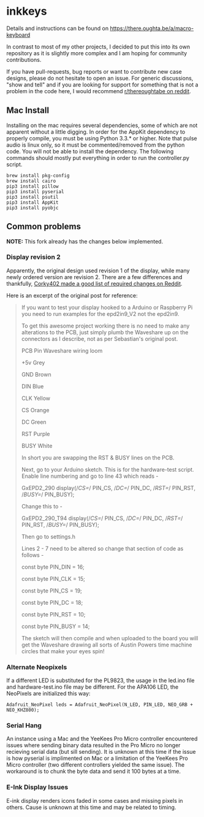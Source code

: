 # inkkeys
Details and instructions can be found on https://there.oughta.be/a/macro-keyboard

In contrast to most of my other projects, I decided to put this into its own repository as it is slightly more complex and I am hoping for community contributions.

If you have pull-requests, bug reports or want to contribute new case designs, please do not hesitate to open an issue. For generic discussions, "show and tell" and if you are looking for support for something that is not a problem in the code here, I would recommend [r/thereoughtabe on reddit](https://www.reddit.com/r/thereoughtabe/).

## Mac Install
Installing on the mac requires several dependencies, some of which are not apparent without a little digging. In order for the AppKit dependency to properly compile, you must be using Python 3.3.* or higher. Note that pulse audio is linux only, so it must be commented/removed from the python code. You will not be able to install the dependency. The following commands should mostly put everything in order to run the controller.py script.

    brew install pkg-config
    brew install cairo
    pip3 install pillow
    pip3 install pyserial
    pip3 install psutil
    pip3 install AppKit
    pip3 install pyobjc

## Common problems

**NOTE:** This fork already has the changes below implemented.

### Display revision 2
Apparently, the original design used revision 1 of the display, while many newly ordered version are revision 2. There are a few differences and thankfully, [Corky402 made a good list of required changes on Reddit](https://www.reddit.com/r/arduino/comments/l4wxxf/the_hardware_is_assembled_and_passed_all_tests/gqovq1j?utm_source=share&utm_medium=web2x&context=3). 

Here is an excerpt of the original post for reference:
>If you want to test your display hooked to a Arduino or Raspberry Pi you need to run examples for the epd2in9_V2 not the epd2in9.
>
>To get this awesome project working there is no need to make any alterations to the PCB, just simply plumb the Waveshare up on the connectors as I describe, not as per Sebastian's original post.
>
>PCB Pin Waveshare wiring loom
>
>+5v Grey
>
>GND Brown
>
>DIN Blue
>
>CLK Yellow
>
>CS Orange
>
>DC Green
>
>RST Purple
>
>BUSY White
>
>In short you are swapping the RST & BUSY lines on the PCB.
>
>Next, go to your Arduino sketch. This is for the hardware-test script. Enable line numbering and go to line 43 which reads -
>
>GxEPD2_290 display(/*CS=*/ PIN_CS, /*DC=*/ PIN_DC, /*RST=*/ PIN_RST, /*BUSY=*/ PIN_BUSY);
>
>Change this to -
>
>GxEPD2_290_T94 display(/*CS=*/ PIN_CS, /*DC=*/ PIN_DC, /*RST=*/ PIN_RST, /*BUSY=*/ PIN_BUSY);
>
>Then go to settings.h
>
>Lines 2 - 7 need to be altered so change that section of code as follows -
>
>const byte PIN_DIN = 16;
>
>const byte PIN_CLK = 15;
>
>const byte PIN_CS = 19;
>
>const byte PIN_DC = 18;
>
>const byte PIN_RST = 10;
>
>const byte PIN_BUSY = 14;
>
>The sketch will then compile and when uploaded to the board you will get the Waveshare drawing all sorts of Austin Powers time machine circles that make your eyes spin! 

### Alternate Neopixels ###
If a different LED is substituted for the PL9823, the usage in the led.ino file and hardware-test.ino file may be different. For the APA106 LED, the NeoPixels are initialized this way:

    Adafruit_NeoPixel leds = Adafruit_NeoPixel(N_LED, PIN_LED, NEO_GRB + NEO_KHZ800);

### Serial Hang ###
An instance using a Mac and the YeeKees Pro Micro controller encountered issues where sending binary data resulted in the Pro Micro no longer recieving  serial data (but sill sending). It is unknown at this time if the issue is how pyserial is implimented on Mac or a limitation of the YeeKees Pro Micro controller (two different controllers yielded the same issue). The workaround is to chunk the byte data and send it 100 bytes at a time.

### E-Ink Display Issues ###
E-ink display renders icons faded in some cases and missing pixels in others. Cause is unknown at this time and may be related to timing. 
